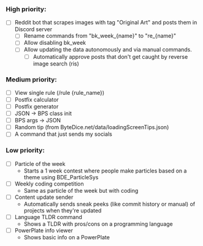 ### High priority:
<!-- - [x] ~~Embed creation tool~~ -->
- [ ] Reddit bot that scrapes images with tag "Original Art" and posts them in Discord server
  - [ ] Rename commands from "bk_week_{name}" to "re_{name}"
  <!-- - [x] ~~Discord bot /bk_help command~~ -->
  <!-- - [x] ~~Scrape the data~~ -->
  <!-- - [x] ~~Put it in a JSON~~ -->
  <!-- - [x] ~~Multithread so it can run both Discord and Reddit bot!!!~~ -->
  <!-- - [x] Security that only allows bk mods to run these commands. -->
  <!-- - [x] Some kind of voting system. -->
  <!-- - [x] ~~`/bk_week_top [category] [amount]` to get the top N posts in a category (e.g upvotes)~~ -->
  <!-- - [x] ~~`/bk_cfg_sr [subreddit]` to change the target subreddit(s)~~ -->
  - [ ] Allow disabling bk_week
  <!-- - [x] Language files -->
  - [ ] Allow updating the data autonomously and via manual commands.
    <!-- - [ ] 10-minute schedule for updating Discord channel (IMPOSSIBLE / REALLY FUCKING HARD) -->
    <!-- - [x] ~~Manually add posts~~ -->
      <!-- - [x] ~~via `u/[bot] add`~~ -->
      <!-- - [x] ~~via `/bk_week_add [url]`~~ -->
      <!-- - [x] ~~2 minute schedule for responding to commands~~ -->
    <!-- - [x] ~~Manually remove posts via `/bk_week_remove [url]`~~ -->
    <!-- - [x] ~~Manually approve posts via `/bk_week_approve [url]`~~ -->
    <!-- - [x] ~~Manually un-approve posts via `/bk_week_disapprove [url]`~~ -->
    <!-- - [x] ~~Automatically add scraped posts to JSON~~ -->
    <!-- - [x] ~~Remove posts (from data) that are older than 7 days~~ -->
    - [ ] Automatically approve posts that don't get caught by reverse image search (ris)
    <!-- - [x] Log all posts in a Discord thread -->
      <!-- - [x] ~~`/bk_week_bind` to bind a channel for bk_week logs~~ -->
      <!-- - [x] Add post if it exists in data but not in channel -->
      <!-- - [x] Edit post if it exists in channel and is different in data -->
      <!-- - [x] Remove post if its `"removed": true` in data -->
      <!-- - [x] `/bk_week_update` to forcefully trigger these ^ -->
    <!-- - [x] ~~`/bk_week_get [url]` get the data of a single post from the data~~ -->

### Medium priority:
<!-- - [x] ~~JSON -> Rules list~~ -->
- [ ] View single rule (/rule {rule_name})
- [ ] Postfix calculator
- [ ] Postfix generator
- [ ] JSON -> BPS class init
- [ ] BPS args -> JSON
- [ ] Random tip (from ByteDice.net/data/loadingScreenTips.json)
- [ ] A command that just sends my socials
<!-- - [x] ~~Magic 8 ball~~ -->

### Low priority:
- [ ] Particle of the week
  * Starts a 1 week contest where people make particles based on a theme using BDE_ParticleSys
- [ ] Weekly coding competition
  * Same as particle of the week but with coding
- [ ] Content update sender
  * Automatically sends sneak peeks (like commit history or manual) of projects when they're updated
- [ ] Language TLDR command
  * Shows a TLDR with pros/cons on a programming language
- [ ] PowerPlate info viewer
  * Shows basic info on a PowerPlate
